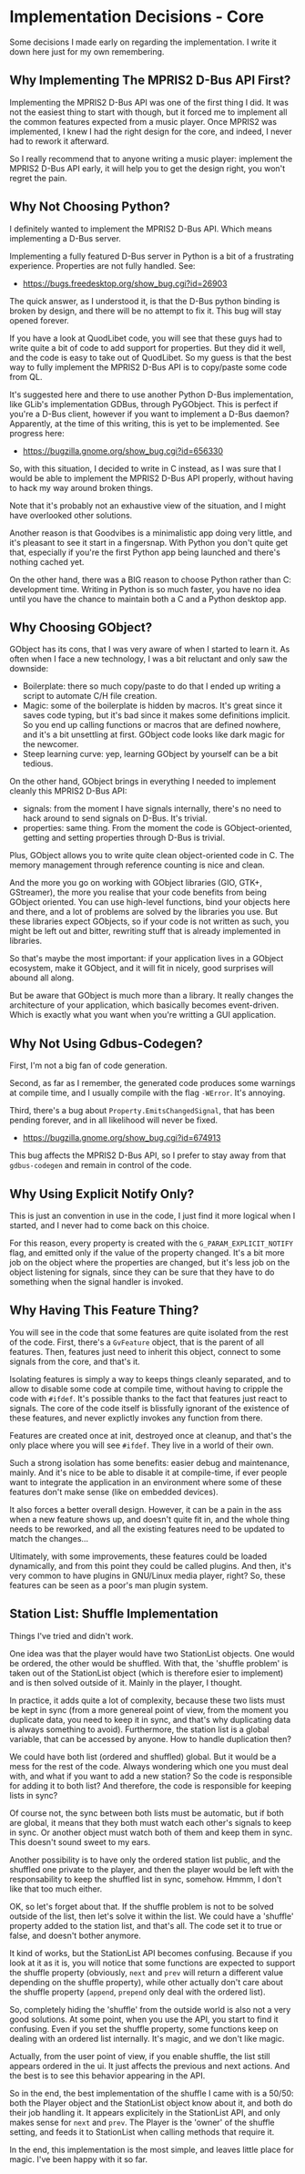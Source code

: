 Implementation Decisions - Core
===============================

Some decisions I made early on regarding the implementation. I write it down
here just for my own remembering.



Why Implementing The MPRIS2 D-Bus API First?
--------------------------------------------

Implementing the MPRIS2 D-Bus API was one of the first thing I did. It was not
the easiest thing to start with though, but it forced me to implement all the
common features expected from a music player. Once MPRIS2 was implemented, I
knew I had the right design for the core, and indeed, I never had to rework it
afterward.

So I really recommend that to anyone writing a music player: implement the
MPRIS2 D-Bus API early, it will help you to get the design right, you won't
regret the pain.



Why Not Choosing Python?
------------------------

I definitely wanted to implement the MPRIS2 D-Bus API. Which means implementing
a D-Bus server.

Implementing a fully featured D-Bus server in Python is a bit of a frustrating
experience. Properties are not fully handled. See:

- <https://bugs.freedesktop.org/show_bug.cgi?id=26903>

The quick answer, as I understood it, is that the D-Bus python binding is
broken by design, and there will be no attempt to fix it. This bug will stay
opened forever.

If you have a look at QuodLibet code, you will see that these guys had to write
quite a bit of code to add support for properties. But they did it well, and
the code is easy to take out of QuodLibet. So my guess is that the best way to
fully implement the MPRIS2 D-Bus API is to copy/paste some code from QL.

It's suggested here and there to use another Python D-Bus implementation, like
GLib's implementation GDBus, through PyGObject. This is perfect if you're a
D-Bus client, however if you want to implement a D-Bus daemon? Apparently, at
the time of this writing, this is yet to be implemented. See progress here:

- <https://bugzilla.gnome.org/show_bug.cgi?id=656330>

So, with this situation, I decided to write in C instead, as I was sure that I
would be able to implement the MPRIS2 D-Bus API properly, without having to
hack my way around broken things.

Note that it's probably not an exhaustive view of the situation, and I might
have overlooked other solutions.

Another reason is that Goodvibes is a minimalistic app doing very little, and
it's pleasant to see it start in a fingersnap. With Python you don't quite get
that, especially if you're the first Python app being launched and there's
nothing cached yet.

On the other hand, there was a BIG reason to choose Python rather than C:
development time. Writing in Python is so much faster, you have no idea until
you have the chance to maintain both a C and a Python desktop app.



Why Choosing GObject?
---------------------

GObject has its cons, that I was very aware of when I started to learn it. As
often when I face a new technology, I was a bit reluctant and only saw the
downside:

- Boilerplate: there so much copy/paste to do that I ended up writing a script
  to automate C/H file creation.
- Magic: some of the boilerplate is hidden by macros. It's great since it saves
  code typing, but it's bad since it makes some definitions implicit. So you
  end up calling functions or macros that are defined nowhere, and it's a bit
  unsettling at first. GObject code looks like dark magic for the newcomer.
- Steep learning curve: yep, learning GObject by yourself can be a bit tedious.

On the other hand, GObject brings in everything I needed to implement cleanly
this MPRIS2 D-Bus API:

- signals: from the moment I have signals internally, there's no need to hack
  around to send signals on D-Bus. It's trivial.
- properties: same thing. From the moment the code is GObject-oriented, getting
  and setting properties through D-Bus is trivial.

Plus, GObject allows you to write quite clean object-oriented code in C. The
memory management through reference counting is nice and clean.

And the more you go on working with GObject libraries (GIO, GTK+, GStreamer),
the more you realise that your code benefits from being GObject oriented. You
can use high-level functions, bind your objects here and there, and a lot of
problems are solved by the libraries you use. But these libraries expect
GObjects, so if your code is not written as such, you might be left out and
bitter, rewriting stuff that is already implemented in libraries.

So that's maybe the most important: if your application lives in a GObject
ecosystem, make it GObject, and it will fit in nicely, good surprises will
abound all along.

But be aware that GObject is much more than a library. It really changes the
architecture of your application, which basically becomes event-driven. Which
is exactly what you want when you're writting a GUI application.



Why Not Using Gdbus-Codegen?
----------------------------

First, I'm not a big fan of code generation.

Second, as far as I remember, the generated code produces some warnings at
compile time, and I usually compile with the flag `-WError`. It's annoying.

Third, there's a bug about `Property.EmitsChangedSignal`, that has been pending
forever, and in all likelihood will never be fixed.

- <https://bugzilla.gnome.org/show_bug.cgi?id=674913>

This bug affects the MPRIS2 D-Bus API, so I prefer to stay away from that
`gdbus-codegen` and remain in control of the code.



Why Using Explicit Notify Only?
-------------------------------

This is just an convention in use in the code, I just find it more logical when
I started, and I never had to come back on this choice.

For this reason, every property is created with the `G_PARAM_EXPLICIT_NOTIFY`
flag, and emitted only if the value of the property changed. It's a bit more
job on the object where the properties are changed, but it's less job on the
object listening for signals, since they can be sure that they have to do
something when the signal handler is invoked.



Why Having This Feature Thing?
------------------------------

You will see in the code that some features are quite isolated from the rest of
the code. First, there's a `GvFeature` object, that is the parent of all
features. Then, features just need to inherit this object, connect to some
signals from the core, and that's it.

Isolating features is simply a way to keeps things cleanly separated, and to
allow to disable some code at compile time, without having to cripple the code
with `#ifdef`. It's possible thanks to the fact that features just react to
signals. The core of the code itself is blissfully ignorant of the existence of
these features, and never explictly invokes any function from there.

Features are created once at init, destroyed once at cleanup, and that's the
only place where you will see `#ifdef`. They live in a world of their own.

Such a strong isolation has some benefits: easier debug and maintenance,
mainly. And it's nice to be able to disable it at compile-time, if ever people
want to integrate the application in an environment where some of these
features don't make sense (like on embedded devices).

It also forces a better overall design. However, it can be a pain in the ass
when a new feature shows up, and doesn't quite fit in, and the whole thing
needs to be reworked, and all the existing features need to be updated to match
the changes...

Ultimately, with some improvements, these features could be loaded dynamically,
and from this point they could be called plugins. And then, it's very common to
have plugins in GNU/Linux media player, right? So, these features can be seen
as a poor's man plugin system.



Station List: Shuffle Implementation
------------------------------------

Things I've tried and didn't work.

One idea was that the player would have two StationList objects. One would be
ordered, the other would be shuffled. With that, the 'shuffle problem' is taken
out of the StationList object (which is therefore esier to implement) and is
then solved outside of it. Mainly in the player, I thought.

In practice, it adds quite a lot of complexity, because these two lists must be
kept in sync (from a more genereal point of view, from the moment you duplicate
data, you need to keep it in sync, and that's why duplicating data is always
something to avoid). Furthermore, the station list is a global variable, that
can be accessed by anyone. How to handle duplication then?

We could have both list (ordered and shuffled) global. But it would be a mess
for the rest of the code. Always wondering which one you must deal with, and
what if you want to add a new station? So the code is responsible for adding
it to both list? And therefore, the code is responsible for keeping lists in
sync?

Of course not, the sync between both lists must be automatic, but if both are
global, it means that they both must watch each other's signals to keep in
sync. Or another object must watch both of them and keep them in sync. This
doesn't sound sweet to my ears.

Another possibility is to have only the ordered station list public, and the
shuffled one private to the player, and then the player would be left with the
responsability to keep the shuffled list in sync, somehow. Hmmm, I don't like
that too much either.

OK, so let's forget about that. If the shuffle problem is not to be solved
outside of the list, then let's solve it within the list. We could have a
'shuffle' property added to the station list, and that's all. The code set it
to true or false, and doesn't bother anymore.

It kind of works, but the StationList API becomes confusing. Because if you
look at it as it is, you will notice that some functions are expected to
support the shuffle property (obviously, `next` and `prev` will return a
different value depending on the shuffle property), while other actually don't
care about the shuffle property (`append`, `prepend` only deal with the ordered
list).

So, completely hiding the 'shuffle' from the outside world is also not a very
good solutions. At some point, when you use the API, you start to find it
confusing. Even if you set the shuffle property, some functions keep on dealing
with an ordered list internally. It's magic, and we don't like magic.

Actually, from the user point of view, if you enable shuffle, the list still
appears ordered in the ui. It just affects the previous and next actions. And
the best is to see this behavior appearing in the API.

So in the end, the best implementation of the shuffle I came with is a 50/50:
both the Player object and the StationList object know about it, and both do
their job handling it. It appears explicitely in the StationList API, and only
makes sense for `next` and `prev`. The Player is the 'owner' of the shuffle
setting, and feeds it to StationList when calling methods that require it.

In the end, this implementation is the most simple, and leaves little place for
magic. I've been happy with it so far.
